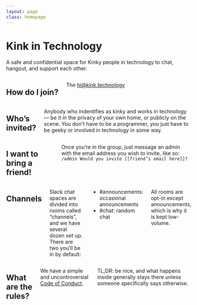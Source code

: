 ```yaml
---
layout: page
class: homepage
---
```


<div class="intro clearfix">
	<div class="row">
		<h1>Kink in Technology</h1>
		<p class="lead">A safe and confidential space for Kinky people in technology to chat, hangout, and support each other.</p>
	</div>
</div>

<div class="row">
	<div class="medium-6 columns">
		<h2>How do I join?</h2>
		<p>The <a href="http://slack.com>Chat</a> is invitation-only, but invitations are freely granted.<br>You can request one from any existing member or by emailing <a href="mailto:hi@kink.technology">hi@kink.technology</a></p>
	</div>
	<div class="medium-6 columns">
		<h2>Who&rsquo;s invited?</h2>
		<p>Anybody who indentifies as kinky and works in technology &mdash; be it in the privacy of your own home, or publicly on the scene. You don't have to be a programmer, you just have to be geeky or involved in technology in some way.</p>
	</div>
	<div class="columns hr"></div>
</div>
<div class="row">
	<div class="columns">
		<h2>I want to bring a friend!</h2>
		<p>Once you’re in the group, just message an admin with the email address you wish to invite, like so:<br>
		<code>/admin Would you invite [[friend&rsquo;s email here]]?</code></p>
	</div>
	<div class="columns hr"></div>
</div>
<div class="row">
	<div class="medium-6 columns">
		<h2>Channels</h2>
		<p>Slack chat spaces are divided into rooms called &ldquo;channels&rdquo;, and we have several dozen set up. There are two you&rsquo;ll be in by default:</p>
		<ul class="no-bullets">
			<li><span class="label radius">#announcements:</span> occasional announcements</li>
			<li><span class="label radius">#chat:</span> random chat</li>
		</ul>
		<p>All rooms are opt-in except <span class="label radius">announcements</span>, which is why it is kept low-volume.</p>
	</div>
	<div class="medium-6 columns">
		<h2>What are the rules?</h2>
		<p>We have a simple and uncontroversial <a href="/coc.html">Code of Conduct</a>.</p> <p><span class="label radius">TL;DR:</span> be nice, and what happens inside generally stays there unless someone specifically says otherwise.</p>
	</div>
</div>
